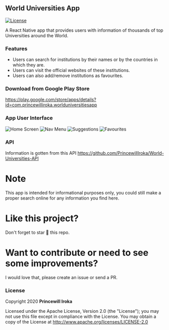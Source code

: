 ## World Universities App
[![License](https://img.shields.io/badge/License-Apache%202.0-blue.svg)](https://opensource.org/licenses/Apache-2.0)

A React Native app that provides users with information of thousands of top Universities around the World.

### Features
- Users can search for institutions by their names or by the countries in which they are.
- Users can visit the official websites of these institutions. 
- Users can also add/remove institutions as favourites.

### Download from Google Play Store
https://play.google.com/store/apps/details?id=com.princewilliroka.worlduniversitiesapp

### App User Interface

![Home Screen](https://imgur.com/KOn6bgw.png)
![Nav Menu](https://imgur.com/omN4L2E.png)
![Suggestions](https://imgur.com/994OZCB.png)
![Favourites](https://imgur.com/n036bLQ.png)

### API
Information is gotten from this API https://github.com/PrincewillIroka/World-Universities-API

# Note
This app is intended for informational purposes only, you could still make a proper search online for any information you find here.

# Like this project?
Don't forget to star :star2: this repo.

# Want to contribute or need to see some improvements?
I would love that, please create an issue or send a PR.

### License
Copyright 2020 **Princewill Iroka**

Licensed under the Apache License, Version 2.0 (the "License");
you may not use this file except in compliance with the License.
You may obtain a copy of the License at http://www.apache.org/licenses/LICENSE-2.0
